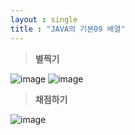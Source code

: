 ```yaml
---
layout : single
title : "JAVA의 기본09 배열"
---
```

>**별찍기**

![image](https://user-images.githubusercontent.com/105334682/178204848-412cf2b9-9106-4b53-9904-961a52a93e71.png)
![image](https://user-images.githubusercontent.com/105334682/178204898-be04b166-fbf9-4368-9096-aa78ae1809fc.png)
>**채점하기**

![image](https://user-images.githubusercontent.com/105334682/178215933-3cd9674b-6ffd-4233-8cf9-fb1b1ea0b075.png)

